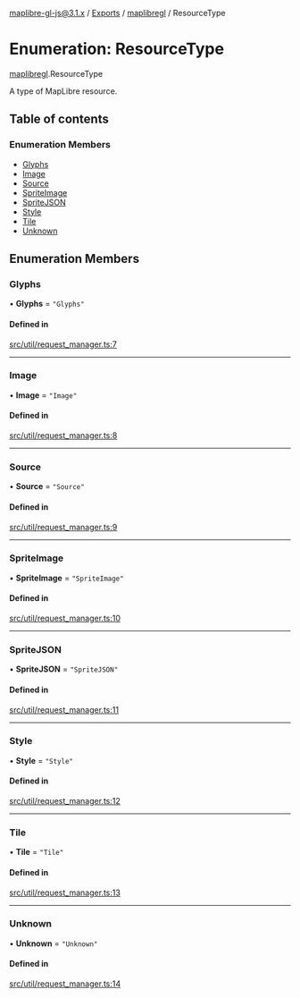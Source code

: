 [maplibre-gl-js@3.1.x](../README.md) / [Exports](../modules.md) / [maplibregl](../modules/maplibregl.md) / ResourceType

# Enumeration: ResourceType

[maplibregl](../modules/maplibregl.md).ResourceType

A type of MapLibre resource.

## Table of contents

### Enumeration Members

- [Glyphs](maplibregl.ResourceType.md#glyphs)
- [Image](maplibregl.ResourceType.md#image)
- [Source](maplibregl.ResourceType.md#source)
- [SpriteImage](maplibregl.ResourceType.md#spriteimage)
- [SpriteJSON](maplibregl.ResourceType.md#spritejson)
- [Style](maplibregl.ResourceType.md#style)
- [Tile](maplibregl.ResourceType.md#tile)
- [Unknown](maplibregl.ResourceType.md#unknown)

## Enumeration Members

### Glyphs

• **Glyphs** = ``"Glyphs"``

#### Defined in

[src/util/request_manager.ts:7](https://github.com/maplibre/maplibre-gl-js/blob/972e15f62/src/util/request_manager.ts#L7)

___

### Image

• **Image** = ``"Image"``

#### Defined in

[src/util/request_manager.ts:8](https://github.com/maplibre/maplibre-gl-js/blob/972e15f62/src/util/request_manager.ts#L8)

___

### Source

• **Source** = ``"Source"``

#### Defined in

[src/util/request_manager.ts:9](https://github.com/maplibre/maplibre-gl-js/blob/972e15f62/src/util/request_manager.ts#L9)

___

### SpriteImage

• **SpriteImage** = ``"SpriteImage"``

#### Defined in

[src/util/request_manager.ts:10](https://github.com/maplibre/maplibre-gl-js/blob/972e15f62/src/util/request_manager.ts#L10)

___

### SpriteJSON

• **SpriteJSON** = ``"SpriteJSON"``

#### Defined in

[src/util/request_manager.ts:11](https://github.com/maplibre/maplibre-gl-js/blob/972e15f62/src/util/request_manager.ts#L11)

___

### Style

• **Style** = ``"Style"``

#### Defined in

[src/util/request_manager.ts:12](https://github.com/maplibre/maplibre-gl-js/blob/972e15f62/src/util/request_manager.ts#L12)

___

### Tile

• **Tile** = ``"Tile"``

#### Defined in

[src/util/request_manager.ts:13](https://github.com/maplibre/maplibre-gl-js/blob/972e15f62/src/util/request_manager.ts#L13)

___

### Unknown

• **Unknown** = ``"Unknown"``

#### Defined in

[src/util/request_manager.ts:14](https://github.com/maplibre/maplibre-gl-js/blob/972e15f62/src/util/request_manager.ts#L14)
